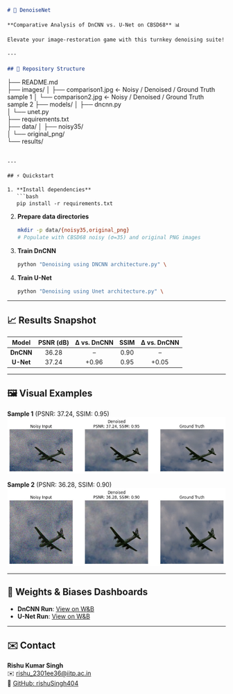 ```markdown
# 🚀 DenoiseNet

**Comparative Analysis of DnCNN vs. U-Net on CBSD68** 📊

Elevate your image-restoration game with this turnkey denoising suite! We harness two powerhouse CNNs—DnCNN and U-Net—to clean up Gaussian noise (σ = 35) on the CBSD68 benchmark, logging every metric on Weights & Biases.

---

## 📁 Repository Structure

```
├── README.md                                 
├── images/
│   ├── comparison1.jpg      ← Noisy / Denoised / Ground Truth sample 1
│   └── comparison2.jpg      ← Noisy / Denoised / Ground Truth sample 2
├── models/
│   ├── dncnn.py                              
│   └── unet.py                                                      
├── requirements.txt                          
├── data/
│   ├── noisy35/                              
│   └── original_png/                         
└── results/                                  
```

---

## ⚡ Quickstart

1. **Install dependencies**  
   ```bash
   pip install -r requirements.txt
   ```

2. **Prepare data directories**  
   ```bash
   mkdir -p data/{noisy35,original_png}
   # Populate with CBSD68 noisy (σ=35) and original PNG images
   ```

3. **Train DnCNN**  
   ```bash
   python "Denoising using DNCNN architecture.py" \
   ```

4. **Train U-Net**  
   ```bash
   python "Denoising using Unet architecture.py" \
   ```

---

## 📈 Results Snapshot

| Model  | PSNR (dB) | Δ vs. DnCNN | SSIM | Δ vs. DnCNN |
|:------:|:---------:|:-----------:|:----:|:-----------:|
| **DnCNN** | 36.28   | –           | 0.90 | –           |
| **U-Net** | 37.24   | +0.96       | 0.95 | +0.05       |

---

## 🖼️ Visual Examples

**Sample 1** (PSNR: 37.24, SSIM: 0.95)  
![Noisy / Denoised / Ground Truth (Sample 1)](./results/UNet.jpg)

**Sample 2** (PSNR: 36.28, SSIM: 0.90)  
![Noisy / Denoised / Ground Truth (Sample 2)](./results/DnCNN.jpg)

---

## 🔗 Weights & Biases Dashboards

- **DnCNN Run**: [View on W&B]([https://wandb.ai/ashishsingh73178-indian-institute-of-technology-patna/DnCNN-Image-Denoising](https://wandb.ai/ashishsingh73178-indian-institute-of-technology-patna/DnCNN-Image-Denoising/reports/DnCNN--VmlldzoxMjA3NzEyOQ?accessToken=mdnrgwjue2nhqkyvozesj8own5d9fzpu1h6cjrlzj6kzxn3rbr73anv5cb9v2nok))  
- **U-Net Run**: [View on W&B]([https://wandb.ai/ashishsingh73178-indian-institute-of-technology-patna/1e98v1nx](https://api.wandb.ai/links/ashishsingh73178-indian-institute-of-technology-patna/1e98v1nx))

---

## ✉️ Contact

**Rishu Kumar Singh**  
✉️ rishu_2301ee36@iitp.ac.in  
🔗 [GitHub: rishuSingh404](https://github.com/rishuSingh404)
```

